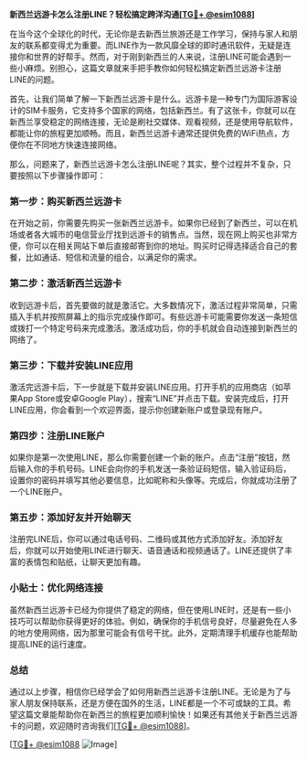 **新西兰远游卡怎么注册LINE？轻松搞定跨洋沟通[[TG💪+ @esim1088](https://t.me/s/esim1088)]**

在当今这个全球化的时代，无论你是去新西兰旅游还是工作学习，保持与家人和朋友的联系都变得尤为重要。而LINE作为一款风靡全球的即时通讯软件，无疑是连接你和世界的好帮手。然而，对于刚到新西兰的人来说，注册LINE可能会遇到一些小麻烦。别担心，这篇文章就来手把手教你如何轻松搞定新西兰远游卡注册LINE的问题。

首先，让我们简单了解一下新西兰远游卡是什么。远游卡是一种专门为国际游客设计的SIM卡服务，它支持多个国家的网络，包括新西兰。有了这张卡，你就可以在新西兰享受稳定的网络连接，无论是刷社交媒体、观看视频，还是使用导航软件，都能让你的旅程更加顺畅。而且，新西兰远游卡通常还提供免费的WiFi热点，方便你在不同地方快速连接网络。

那么，问题来了，新西兰远游卡怎么注册LINE呢？其实，整个过程并不复杂，只要按照以下步骤操作即可：

### 第一步：购买新西兰远游卡

在开始之前，你需要先购买一张新西兰远游卡。如果你已经到了新西兰，可以在机场或者各大城市的电信营业厅找到远游卡的销售点。当然，现在网上购买也非常方便，你可以在相关网站下单后直接邮寄到你的地址。购买时记得选择适合自己的套餐，比如通话、短信和流量的组合，以满足你的需求。

### 第二步：激活新西兰远游卡

收到远游卡后，首先要做的就是激活它。大多数情况下，激活过程非常简单，只需插入手机并按照屏幕上的指示完成操作即可。有些远游卡可能需要你发送一条短信或拨打一个特定号码来完成激活。激活成功后，你的手机就会自动连接到新西兰的网络了。

### 第三步：下载并安装LINE应用

激活完远游卡后，下一步就是下载并安装LINE应用。打开手机的应用商店（如苹果App Store或安卓Google Play），搜索“LINE”并点击下载。安装完成后，打开LINE应用，你会看到一个欢迎界面，提示你创建新账户或登录现有账户。

### 第四步：注册LINE账户

如果你是第一次使用LINE，那么你需要创建一个新的账户。点击“注册”按钮，然后输入你的手机号码。LINE会向你的手机发送一条验证码短信，输入验证码后，设置你的密码并填写其他必要信息，比如昵称和头像等。完成后，你就成功注册了一个LINE账户。

### 第五步：添加好友并开始聊天

注册完LINE后，你可以通过电话号码、二维码或其他方式添加好友。添加好友后，你就可以开始使用LINE进行聊天、语音通话和视频通话了。LINE还提供了丰富的表情包和贴纸，让聊天更加有趣。

### 小贴士：优化网络连接

虽然新西兰远游卡已经为你提供了稳定的网络，但在使用LINE时，还是有一些小技巧可以帮助你获得更好的体验。例如，确保你的手机信号良好，尽量避免在人多的地方使用网络，因为那里可能会有信号干扰。此外，定期清理手机缓存也能帮助提高LINE的运行速度。

### 总结

通过以上步骤，相信你已经学会了如何用新西兰远游卡注册LINE。无论是为了与家人朋友保持联系，还是方便在国外的生活，LINE都是一个不可或缺的工具。希望这篇文章能帮助你在新西兰的旅程更加顺利愉快！如果还有其他关于新西兰远游卡的问题，欢迎随时咨询我们[[TG💪+ @esim1088](https://t.me/s/esim1088)]。

[[TG💪+ @esim1088](https://t.me/s/esim1088) ![Image](https://i.postimg.cc/4NQfJmqS/Snipaste-2025-05-13-00-14-12.png)]